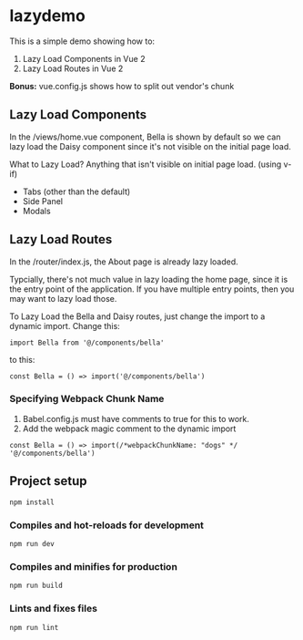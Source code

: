 # lazydemo
This is a simple demo showing how to:
1. Lazy Load Components in Vue 2
2. Lazy Load Routes in Vue 2

**Bonus:** vue.config.js shows how to split out vendor's chunk

## Lazy Load Components
In the /views/home.vue component, Bella is shown by default so we can lazy load the Daisy component since it's not visible on the initial page load.

What to Lazy Load? Anything that isn't visible on initial page load. (using v-if)
- Tabs (other than the default)
- Side Panel
- Modals


## Lazy Load Routes
In the /router/index.js, the About page is already lazy loaded.

Typcially, there's not much value in lazy loading the home page, since it is the entry point of the application. If you have multiple entry points, then you may want to lazy load those.

To Lazy Load the Bella and Daisy routes, just change the import to a dynamic import. Change this:
```
import Bella from '@/components/bella'
```
to this:
```
const Bella = () => import('@/components/bella')
```

### Specifying Webpack Chunk Name
1. Babel.config.js must have comments to true for this to work.
2. Add the webpack magic comment to the dynamic import

```
const Bella = () => import(/*webpackChunkName: "dogs" */ '@/components/bella')
```

## Project setup
```
npm install
```

### Compiles and hot-reloads for development
```
npm run dev
```

### Compiles and minifies for production
```
npm run build
```

### Lints and fixes files
```
npm run lint
```

